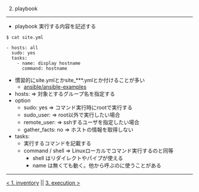2. playbook
---
- playbook 実行する内容を記述する

```
$ cat site.yml

- hosts: all
  sudo: yes
  tasks:
    - name: display hostname
      command: hostname
```

- 慣習的にsite.ymlとかsite_***.ymlとか付けることが多い
  - [ansible/ansible-examples](https://github.com/ansible/ansible-examples)
- hosts: => 対象とするグループ名を指定する
- option
  - sudo: yes => コマンド実行時にrootで実行する
  - sudo_user: => root以外で実行したい場合
  - remote_user: => sshするユーザを指定したい場合
  - gather_facts: no => ホストの情報を取得しない
- tasks:
  - 実行するコマンドを記載する
  - command / shell => Linuxローカルでコマンド実行するのと同等
    - shell はリダイレクトやパイプが使える
    - name は無くても動く。他から呼ぶのに使うことがある

---
[< 1. inventory](1_inventory.md) || [3. execution >](3_execution.md)
